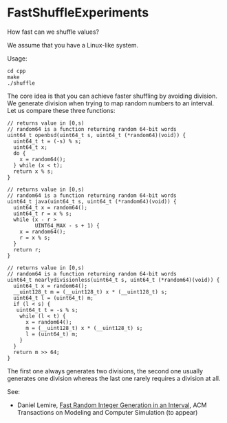 # FastShuffleExperiments
How fast can we shuffle values?

We assume that you have a Linux-like system.

Usage:

```
cd cpp
make
./shuffle
```

The core idea is that you can achieve faster shuffling by avoiding division. We 
generate division when trying to map random numbers to an interval. Let us compare
these three functions:

```
// returns value in [0,s)
// random64 is a function returning random 64-bit words
uint64_t openbsd(uint64_t s, uint64_t (*random64)(void)) {
  uint64_t t = (-s) % s;
  uint64_t x;
  do {
    x = random64();
  } while (x < t);
  return x % s;
}

// returns value in [0,s)
// random64 is a function returning random 64-bit words
uint64_t java(uint64_t s, uint64_t (*random64)(void)) {
  uint64_t x = random64();
  uint64_t r = x % s;
  while (x - r >
         UINT64_MAX - s + 1) { 
    x = random64();
    r = x % s;
  }
  return r;
}

// returns value in [0,s)
// random64 is a function returning random 64-bit words
uint64_t nearlydivisionless(uint64_t s, uint64_t (*random64)(void)) {
  uint64_t x = random64();
  __uint128_t m = (__uint128_t) x * (__uint128_t) s;
  uint64_t l = (uint64_t) m;
  if (l < s) {
   uint64_t t = -s % s;
    while (l < t) {
      x = random64();
      m = (__uint128_t) x * (__uint128_t) s;
      l = (uint64_t) m;
    }
  }
  return m >> 64; 
}
```

The first one always generates two divisions, the second one usually generates one division whereas the last one rarely requires a division at all.

See:

* Daniel Lemire, [Fast Random Integer Generation in an Interval](https://arxiv.org/abs/1805.10941), ACM Transactions on Modeling and Computer Simulation (to appear)
